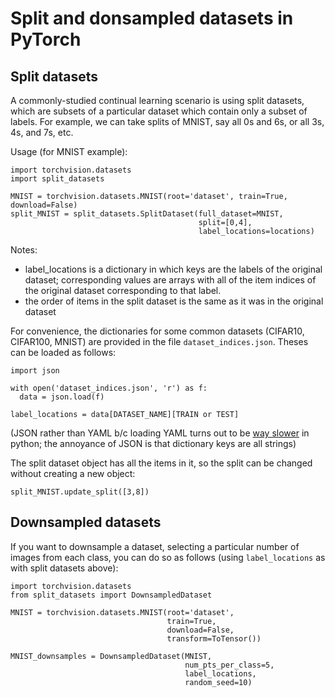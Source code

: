 # Split and donsampled datasets in PyTorch

## Split datasets 
A commonly-studied continual learning scenario is using split datasets, which are subsets of a particular dataset which contain only a subset of labels.  For example, we can take splits of MNIST, say all 0s and 6s, or all 3s, 4s, and 7s, etc.  

Usage (for MNIST example):
```
import torchvision.datasets
import split_datasets

MNIST = torchvision.datasets.MNIST(root='dataset', train=True, download=False)
split_MNIST = split_datasets.SplitDataset(full_dataset=MNIST,
                                          split=[0,4],
                                          label_locations=locations)
```

Notes:
* label_locations is a dictionary in which keys are the labels of the original dataset; corresponding values are arrays with all of the item indices of the original dataset corresponding to that label.
* the order of items in the split dataset is the same as it was in the original dataset 

For convenience, the dictionaries for some common datasets (CIFAR10, CIFAR100, MNIST) are provided in the file `dataset_indices.json`.  Theses can be loaded as follows:

```
import json 

with open('dataset_indices.json', 'r') as f:
  data = json.load(f)

label_locations = data[DATASET_NAME][TRAIN or TEST]
```

(JSON rather than YAML b/c loading YAML turns out to be [way slower](https://stackoverflow.com/questions/27743711/can-i-speedup-yaml) in python; the annoyance of JSON is that dictionary keys are all strings)

The split dataset object has all the items in it, so the split can be changed without creating a new object:
```
split_MNIST.update_split([3,8])
```

## Downsampled datasets

If you want to downsample a dataset, selecting a particular number of images from each class, you can do so as follows (using `label_locations` as with split datasets above):

```
import torchvision.datasets
from split_datasets import DownsampledDataset

MNIST = torchvision.datasets.MNIST(root='dataset', 
                                   train=True, 
                                   download=False, 
                                   transform=ToTensor())

MNIST_downsamples = DownsampledDataset(MNIST, 
                                       num_pts_per_class=5, 
                                       label_locations,
                                       random_seed=10)
```
